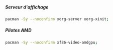 ##### Serveur d'affichage
```bash
pacman -Sy --noconfirm xorg-server xorg-xinit;
```

##### Pilotes AMD
```bash
pacman -Sy --noconfirm xf86-video-amdgpu;
```


